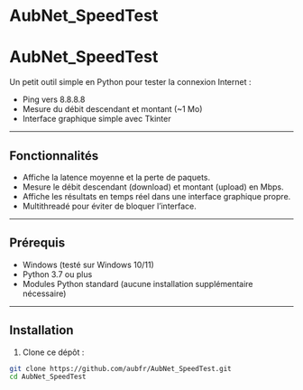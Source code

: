 # AubNet_SpeedTest

# AubNet_SpeedTest

Un petit outil simple en Python pour tester la connexion Internet :  
- Ping vers 8.8.8.8  
- Mesure du débit descendant et montant (~1 Mo)  
- Interface graphique simple avec Tkinter

---

## Fonctionnalités

- Affiche la latence moyenne et la perte de paquets.  
- Mesure le débit descendant (download) et montant (upload) en Mbps.  
- Affiche les résultats en temps réel dans une interface graphique propre.  
- Multithreadé pour éviter de bloquer l’interface.

---

## Prérequis

- Windows (testé sur Windows 10/11)  
- Python 3.7 ou plus  
- Modules Python standard (aucune installation supplémentaire nécessaire)

---

## Installation

1. Clone ce dépôt :

```bash
git clone https://github.com/aubfr/AubNet_SpeedTest.git
cd AubNet_SpeedTest
